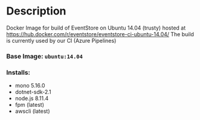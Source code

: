 # Description
Docker Image for build of EventStore on Ubuntu 14.04 (trusty) hosted at https://hub.docker.com/r/eventstore/eventstore-ci-ubuntu-14.04/
The build is currently used by our CI (Azure Pipelines)

### Base Image: `ubuntu:14.04`  
### Installs:
- mono 5.16.0
- dotnet-sdk-2.1
- node.js 8.11.4
- fpm (latest)
- awscli (latest)